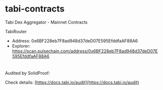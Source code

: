 # tabi-contracts
Tabi Dex Aggregator - Mainnet Contracts


TabiRouter

- Address: 0x6BF228eb7F8ad948d37deD07E595EfddfaAF88A6
- Explorer: https://scan.pulsechain.com/address/0x6BF228eb7F8ad948d37deD07E595EfddfaAF88A6


#

Audited by SolidProof:

Check details: [https://docs.tabi.io/audit](https://docs.tabi.io/audit)
